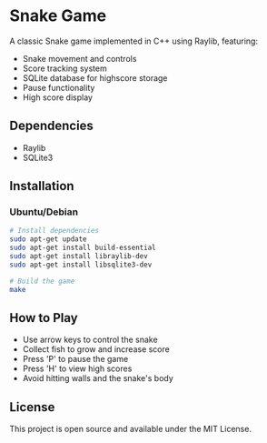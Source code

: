 # Snake Game

A classic Snake game implemented in C++ using Raylib, featuring:
- Snake movement and controls
- Score tracking system
- SQLite database for highscore storage
- Pause functionality
- High score display

## Dependencies
- Raylib
- SQLite3

## Installation

### Ubuntu/Debian
```bash
# Install dependencies
sudo apt-get update
sudo apt-get install build-essential
sudo apt-get install libraylib-dev
sudo apt-get install libsqlite3-dev

# Build the game
make
```

## How to Play
- Use arrow keys to control the snake
- Collect fish to grow and increase score
- Press 'P' to pause the game
- Press 'H' to view high scores
- Avoid hitting walls and the snake's body


## License
This project is open source and available under the MIT License.

